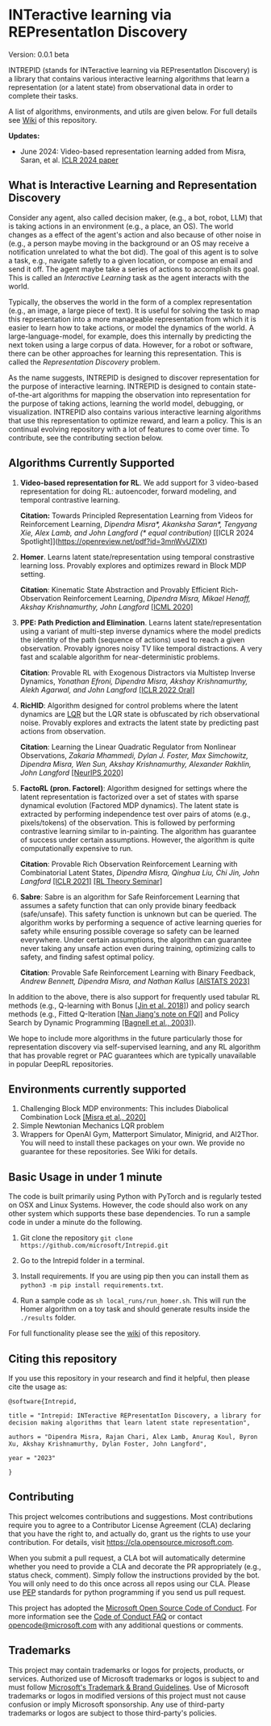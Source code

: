 # INTeractive learning via REPresentatIon Discovery

Version: 0.0.1 beta

INTREPID (stands for INTeractive learning via REPresentatIon Discovery) is a library that contains various interactive learning algorithms that learn a representation (or a latent state) from observational data in order to complete their tasks. 

A list of algorithms, environments, and utils are given below. For full details see [Wiki](https://github.com/microsoft/Intrepid/wiki) of this repository.

**Updates:**

- June 2024: Video-based representation learning added from Misra, Saran, et al. [ICLR 2024 paper](https://openreview.net/pdf?id=3mnWvUZIXt)

## What is Interactive Learning and Representation Discovery

Consider any agent, also called decision maker, (e.g., a bot, robot, LLM) that is taking actions in an environment (e.g., a place, an OS). The world changes as a effect of the agent's action and also because of other noise in (e.g., a person maybe moving in the background or an OS may receive a notification unrelated to what the bot did). The goal of this agent is to solve a task, e.g., navigate safetly to a given location, or compose an email and send it off. The agent maybe take a series of actions to accomplish its goal. This is called an *Interactive Learning* task as the agent interacts with the world.

Typically, the observes the world in the form of a complex representation (e.g., an image, a large piece of text). It is useful for solving the task to map this representation into a more manageable representation from which it is easier to learn how to take actions, or model the dynamics of the world. A large-language-model, for example, does this internally by predicting the next token using a large corpus of data. However, for a robot or software, there can be other approaches for learning this representation. This is called the *Representation Discovery* problem.

As the name suggests, INTREPID is designed to discover representation for the purpose of interactive learning. INTREPID is designed to contain state-of-the-art algorithms for mapping the observation into representation for the purpose of taking actions, learning the world model, debugging, or visualization. INTREPID also contains various interactive learning algorithms that use this representation to optimize reward, and learn a policy. This is an continual evolving repository with a lot of features to come over time. To contribute, see the contributing section below.

## Algorithms Currently Supported

1. **Video-based representation for RL**. We add support for 3 video-based representation for doing RL: autoencoder, forward modeling, and temporal contrastive learning.

   **Citation:** Towards Principled Representation Learning from Videos for Reinforcement Learning, _Dipendra Misra*, Akanksha Saran*, Tengyang Xie, Alex Lamb, and John Langford (* equal contribution)_ [\[ICLR 2024 Spotlight]\](https://openreview.net/pdf?id=3mnWvUZIXt)

2. **Homer**. Learns latent state/representation using temporal constrastive learning loss. Provably explores and optimizes reward in Block MDP setting. 
          
   **Citation**: Kinematic State Abstraction and Provably Efficient Rich-Observation Reinforcement Learning, _Dipendra Misra, Mikael Henaff, Akshay Krishnamurthy, John Langford_ [\[ICML 2020\]](http://proceedings.mlr.press/v119/misra20a/misra20a.pdf)
        
3. **PPE: Path Prediction and Elimination**. Learns latent state/representation using a variant of multi-step inverse dynamics where the model predicts the identity of the path (sequence of actions) used to reach a given observation. Provably ignores noisy TV like temporal distractions. A very fast and scalable algorithm for near-deterministic problems.

   **Citation**: Provable RL with Exogenous Distractors via Multistep Inverse Dynamics, _Yonathan Efroni, Dipendra Misra, Akshay Krishnamurthy, Alekh Agarwal, and John Langford_ [\[ICLR 2022 Oral\]](https://openreview.net/pdf?id=RQLLzMCefQu)

4. **RicHID**: Algorithm designed for control problems where the latent dynamics are [LQR](https://en.wikipedia.org/wiki/Linear%E2%80%93quadratic_regulator) but the LQR state is obfuscated by rich observational noise. Provably explores and extracts the latent state by predicting past actions from observation.

    **Citation**: Learning the Linear Quadratic Regulator from Nonlinear Observations, _Zakaria Mhammedi, Dylan J. Foster, Max Simchowitz, Dipendra Misra, Wen Sun, Akshay Krishnamurthy, Alexander Rakhlin, John Langford_ [\[NeurIPS 2020\]](https://papers.nips.cc/paper/2020/file/a70145bf8b173e4496b554ce57969e24-Paper.pdf)

5. **FactoRL (pron. Factorel)**: Algorithm designed for settings where the latent representation is factorized over a set of states with sparse dynamical evolution (Factored MDP dynamics). The latent state is extracted by performing independence test over pairs of atoms (e.g., pixels/tokens) of the observation. This is followed by performing contrastive learning similar to in-painting. The algorithm has guarantee of success under certain assumptions. However, the algorithm is quite computationally expensive to run.

     **Citation**: Provable Rich Observation Reinforcement Learning with Combinatorial Latent States, _Dipendra Misra, Qinghua Liu, Chi Jin, John Langford_ [\[ICLR 2021\]](https://openreview.net/pdf?id=hx1IXFHAw7R) [\[RL Theory Seminar\]](https://www.youtube.com/watch?v=SEE5Snqhd40&ab_channel=RLtheoryseminars)

6. **Sabre**: Sabre is an algorithm for Safe Reinforcement Learning that assumes a safety function that can only provide binary feedback (safe/unsafe). This safety function is unknown but can be queried. The algorithm works by performing a sequence of active learning queries for safety while ensuring possible coverage so safety can be learned everywhere. Under certain assumptions, the algorithm can guarantee never taking any unsafe action even during training, optimizing calls to safety, and finding safest optimal policy.

    **Citation**: Provable Safe Reinforcement Learning with Binary Feedback, _Andrew Bennett, Dipendra Misra, and Nathan Kallus_ [\[AISTATS 2023\]](https://arxiv.org/pdf/2210.14492.pdf)
    
In addition to the above, there is also support for frequently used tabular RL methods (e.g., Q-learning with Bonus [\[Jin et al. 2018\]](https://arxiv.org/pdf/1807.03765.pdf)) and policy search methods (e.g., Fitted Q-Iteration [\[Nan Jiang's note on FQI\]](https://nanjiang.cs.illinois.edu/files/cs598/note5.pdf) and Policy Search by Dynamic Programming [\[Bagnell et al., 2003\]](https://papers.nips.cc/paper_files/paper/2003/hash/3837a451cd0abc5ce4069304c5442c87-Abstract.html)). 

We hope to include more algorithms in the future particularly those for representation discovery via self-supervised learning, and any RL algorithm that has provable regret or PAC guarantees which are typically unavailable in popular DeepRL repositories.

## Environments currently supported

1. Challenging Block MDP environments: This includes Diabolical Combination Lock [\[Misra et al., 2020\]](http://proceedings.mlr.press/v119/misra20a/misra20a.pdf)
2. Simple Newtonian Mechanics LQR problem
3. Wrappers for OpenAI Gym, Matterport Simulator, Minigrid, and AI2Thor. You will need to install these packages on your own. We provide no guarantee for these repositories. See Wiki for details. 

## Basic Usage in under 1 minute

The code is built primarily using Python with PyTorch and is regularly tested on OSX and Linux Systems. However, the code should also work on any other system which supports these base dependencies. To run a sample code in under a minute do the following.

1. Git clone the repository `git clone https://github.com/microsoft/Intrepid.git`

2. Go to the Intrepid folder in a terminal.

3. Install requirements. If you are using pip then you can install them as `python3 -m pip install requirements.txt`. 

3. Run a sample code as `sh local_runs/run_homer.sh`. This will run the Homer algorithm on a toy task and should generate results inside the `./results` folder.

For full functionality please see the [wiki](https://github.com/microsoft/Intrepid/wiki) of this repository.

## Citing this repository

If you use this repository in your research and find it helpful, then please cite the usage as:

``` 
@software{Intrepid,

title = "Intrepid: INTeractive REPresentatIon Discovery, a library for decision making algorithms that learn latent state representation",

authors = "Dipendra Misra, Rajan Chari, Alex Lamb, Anurag Koul, Byron Xu, Akshay Krishnamurthy, Dylan Foster, John Langford",

year = "2023"

}
```

## Contributing

This project welcomes contributions and suggestions.  Most contributions require you to agree to a
Contributor License Agreement (CLA) declaring that you have the right to, and actually do, grant us
the rights to use your contribution. For details, visit https://cla.opensource.microsoft.com.

When you submit a pull request, a CLA bot will automatically determine whether you need to provide
a CLA and decorate the PR appropriately (e.g., status check, comment). Simply follow the instructions
provided by the bot. You will only need to do this once across all repos using our CLA. 
Please use [PEP](https://peps.python.org/pep-0008/) standards for python programming if you send us pull request.

This project has adopted the [Microsoft Open Source Code of Conduct](https://opensource.microsoft.com/codeofconduct/).
For more information see the [Code of Conduct FAQ](https://opensource.microsoft.com/codeofconduct/faq/) or
contact [opencode@microsoft.com](mailto:opencode@microsoft.com) with any additional questions or comments.

## Trademarks

This project may contain trademarks or logos for projects, products, or services. Authorized use of Microsoft 
trademarks or logos is subject to and must follow 
[Microsoft's Trademark & Brand Guidelines](https://www.microsoft.com/en-us/legal/intellectualproperty/trademarks/usage/general).
Use of Microsoft trademarks or logos in modified versions of this project must not cause confusion or imply Microsoft sponsorship.
Any use of third-party trademarks or logos are subject to those third-party's policies.
